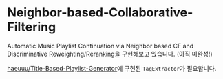 # Neighbor-based-Collaborative-Filtering

Automatic Music Playlist Continuation via Neighbor based CF and Discriminative Reweighting/Reranking을 구현해보고 있습니다. (아직 미완성!)
  
  
[haeuuu/Title-Based-Playlist-Generator](https://github.com/haeuuu/Title-Based-Playlist-Generator)에 구현된 `TagExtractor`가 필요합니다.
